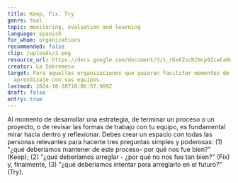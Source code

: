 ```yaml
---
title: Keep, Fix, Try
genre: tool
topic: monitoring, evaluation and learning
language: spanish
for_whom: organizations
recommended: false
clip: /uploads/2.png
resource_url: https://docs.google.com/document/d/1_rKx6ZvcKCNcp9ZcwCaOoZMXnNGdlIUrHPNz0VwygCA/edit
creator: La Sobremesa
target: Para aquellas organizaciones que quieran facilitar momentos de
  aprendizaje con sus equipos.
lastmod: 2024-10-28T18:06:57.909Z
draft: false
entry: true
---
```

<!--StartFragment-->

Al momento de desarrollar una estrategia, de terminar un proceso o un proyecto, o de revisar las formas de trabajo con tu equipo, es fundamental mirar hacia dentro y reflexionar. Debes crear un espacio con todas las personas relevantes para hacerte tres preguntas simples y poderosas: (1) "¿qué deberíamos mantener de este proceso- por qué nos fue bien?" (Keep); (2) "¿qué deberíamos arreglar - ¿por qué no nos fue tan bien?" (Fix) y, finalmente, (3) "¿qué deberíamos intentar para arreglarlo en el futuro?" (Try).

<!--EndFragment-->